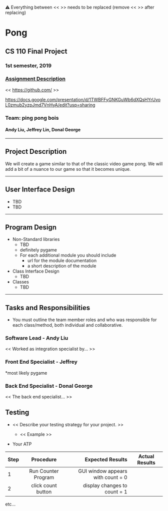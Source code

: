 :warning: Everything between << >> needs to be replaced (remove << >> after replacing)

# Pong
## CS 110 Final Project
### 1st semester, 2019
### [Assignment Description](https://drive.google.com/open?id=1HLIk-539N9KiAAG1224NWpFyEl4RsPVBwtBZ9KbjicE)

<< [https://github.com/<repo>](https://github.com/bucs110/final-project-fall19-ping-pong-bois.git) >>

https://docs.google.com/presentation/d/1TWBFFyGNKGuWb6dXQsHYrUvoL0zmub2yzpJmd7VnHyA/edit?usp=sharing

### Team: ping pong bois
#### Andy Liu, Jeffrey Lin, Donal George

***

## Project Description
We will create a game similar to that of the classic video game pong. We will add a bit of a nuance to our game so that it becomes unique.

***    

## User Interface Design
* TBD
* TBD

***        

## Program Design
* Non-Standard libraries
    * TBD
    * definitely pygame
    * For each additional module you should include
        * url for the module documentation
        * a short description of the module
* Class Interface Design
    * TBD
* Classes
    * TBD

***

## Tasks and Responsibilities
* You must outline the team member roles and who was responsible for each class/method, both individual and collaborative.

### Software Lead - Andy Liu

<< Worked as integration specialist by... >>

### Front End Specialist - Jeffrey

*most likely pygame

### Back End Specialist - Donal George

<< The back end specialist... >>

## Testing
* << Describe your testing strategy for your project. >>
    * << Example >>

* Your ATP

| Step                  | Procedure     | Expected Results  | Actual Results |
| ----------------------|:-------------:| -----------------:| -------------- |
|  1  | Run Counter Program  | GUI window appears with count = 0  |          |
|  2  | click count button  | display changes to count = 1 |                 |
etc...
